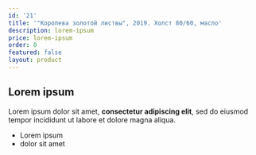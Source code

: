 ```yaml
---
id: '21'
title: '"Королева золотой листвы", 2019. Холст 80/60, масло'
description: lorem-ipsum
price: lorem-ipsum
order: 0
featured: false
layout: product
---
```

## Lorem ipsum

Lorem ipsum dolor sit amet, **consectetur adipiscing elit**, sed do eiusmod tempor incididunt ut labore et dolore magna aliqua.

- Lorem ipsum
- dolor sit amet